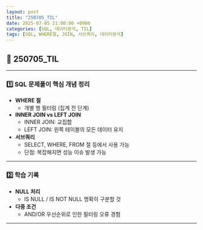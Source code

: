 ```yaml
---
layout: post
title: "250705_TIL"
date: 2025-07-05 21:00:00 +0900
categories: [SQL, 데이터분석, TIL]
tags: [SQL, WHERE절, JOIN, 서브쿼리, 데이터분석]
---
```


<style>
  .initial-content, .search-content {
      padding-left: 40px;
      padding-right: 40px;
  }
</style>

<h2>📘 250705_TIL</h2>

---

<h3>1️⃣ SQL 문제풀이 핵심 개념 정리</h3>

- **WHERE 절**
  - 개별 행 필터링 (집계 전 단계)
- **INNER JOIN vs LEFT JOIN**
  - INNER JOIN: 교집합
  - LEFT JOIN: 왼쪽 테이블의 모든 데이터 유지
- **서브쿼리**
  - SELECT, WHERE, FROM 절 등에서 사용 가능
  - 단점: 복잡해지면 성능 이슈 발생 가능

---

<h3>2️⃣ 학습 기록</h3>

- **NULL 처리**
  - IS NULL / IS NOT NULL 명확히 구분할 것
- **다중 조건**
  - AND/OR 우선순위로 인한 필터링 오류 경험

---

